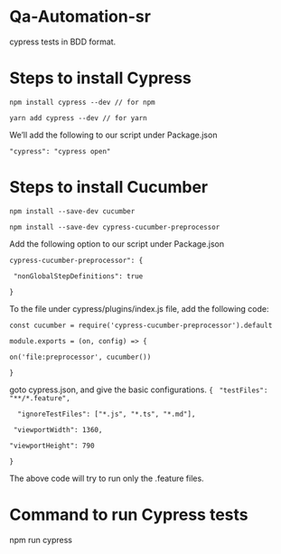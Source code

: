 # Qa-Automation-sr
cypress tests in BDD format.


# Steps to install Cypress
`npm install cypress --dev // for npm`

`yarn add cypress --dev // for yarn`

We’ll add the following to our script under Package.json

`"cypress": "cypress open"`

# Steps to install Cucumber 
`npm install --save-dev cucumber`

`npm install --save-dev cypress-cucumber-preprocessor`

Add the following option to our script under Package.json

`cypress-cucumber-preprocessor": {`

   ` "nonGlobalStepDefinitions": true`
    
`}`

To the file under cypress/plugins/index.js file, add the following code:

`const cucumber = require('cypress-cucumber-preprocessor').default`

`module.exports = (on, config) => {`

  `on('file:preprocessor', cucumber())`
  
`}`

goto cypress.json, and give the basic configurations.
`{`
 ` "testFiles": "**/*.feature",`
  
`  "ignoreTestFiles": ["*.js", "*.ts", "*.md"],`
  
 ` "viewportWidth": 1360,`
  
  `"viewportHeight": 790`
  
`}`

The above code will try to run only the .feature files.


# Command to run Cypress tests
npm run cypress



